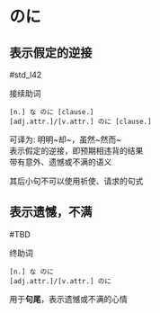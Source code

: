 # のに

## 表示假定的逆接

 #std_l42  

接续助词  

```nihongo
[n.] な のに [clause.]  
[adj.attr.]/[v.attr.] のに [clause.]  
```

可译为: 明明~却~，虽然~然而~  
表示假定的逆接，即预期相违背的结果  
带有意外、遗憾或不满的语义  

其后小句不可以使用祈使、请求的句式  

## 表示遗憾，不满
 #TBD  

终助词  

```nihongo
[n.] な のに  
[adj.attr.]/[v.attr.] のに  
```

用于**句尾**，表示遗憾或不满的心情  

